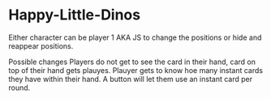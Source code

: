 # Happy-Little-Dinos

Either character can be player 1 AKA JS to change the positions or hide and reappear positions.

Possible changes
Players do not get to see the card in their hand, card on top of their hand gets plauyes. Plauyer gets to know hoe many instant cards they have within their hand. A button will let them use an instant card per round.
